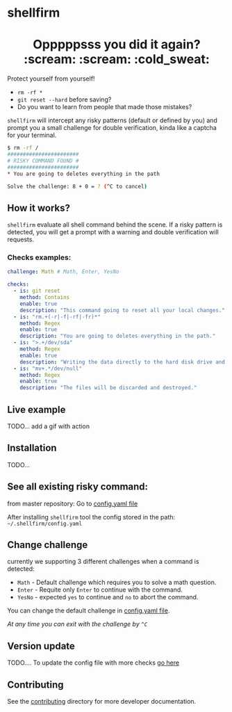 # shellfirm

<div align="center">
<h1>Opppppsss <b>you</b> did it again? :scream: :scream: :cold_sweat:</h1>
</div>
Protect yourself from yourself!

* `rm -rf *`
* `git reset --hard` before saving?
* Do you want to learn from people that made those mistakes?

`shellfirm` will intercept any risky patterns (default or defined by you) and prompt you a small challenge for double verification, kinda like a captcha for your terminal.

```bash
$ rm -rf /
#######################
# RISKY COMMAND FOUND #
#######################
* You are going to deletes everything in the path

Solve the challenge: 8 + 0 = ? (^C to cancel)
```

## How it works?
`shellfirm` evaluate all shell command behind the scene. 
If a risky pattern is detected, you will get a prompt with a warning and double verification will requests.

### Checks examples:
```yaml
challenge: Math # Math, Enter, YesNo

checks:
  - is: git reset
    method: Contains
    enable: true
    description: "This command going to reset all your local changes."
  - is: "rm.+(-r|-f|-rf|-fr)*"
    method: Regex
    enable: true
    description: "You are going to deletes everything in the path."
  - is: ">.+/dev/sda"
    method: Regex
    enable: true
    description: "Writing the data directly to the hard disk drive and damaging your file system."
  - is: "mv+.*/dev/null"
    method: Regex
    enable: true
    description: "The files will be discarded and destroyed."
```



## Live example
TODO... add a gif with action

## Installation 
TODO...


## See all existing risky command:
from master repository: Go to [config.yaml file](./src/config.yaml)

After installing `shellfirm` tool the config stored in the path: `~/.shellfirm/config.yaml`

## Change challenge
currently we supporting 3 different challenges when a command is detected:
* `Math` - Default challenge which requires you to solve a math question.
* `Enter` - Requite only `Enter` to continue with the command.
* `YesNo` - expected `yes` to continue and `no` to abort the command.

You can change the default challenge in [config.yaml file](./src/config.yaml).

*At any time you can exit with the challenge by `^C`*

## Version update
TODO....
To update the config file with more checks [go here](./docs/config.md#Update-config-file)


## Contributing
See the [contributing](../docs/CONTRIBUTING.MD) directory for more developer documentation.